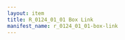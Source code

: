 ```yaml
---
layout: item
title: R_0124_01_01 Box Link
manifest_name: r_0124_01_01-box-link
---
```

<!-- Add an essay or interpretive material below this line,
using HTML or markdown.  Do not modify this file above this line -->
